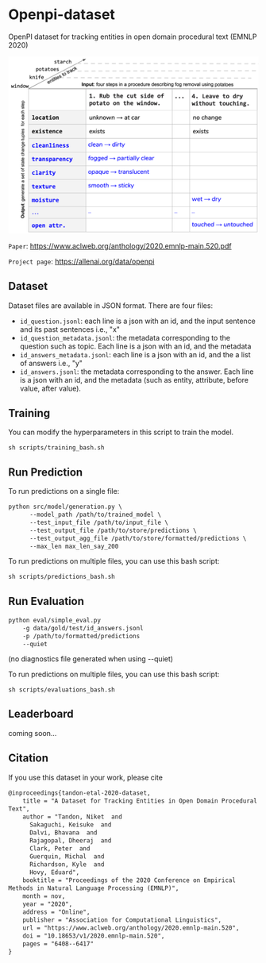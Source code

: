 # Openpi-dataset
OpenPI dataset for tracking entities in open domain procedural text
(EMNLP 2020)

![Openpi Task](data/figs/figure-introduction.png)

`Paper`: 
https://www.aclweb.org/anthology/2020.emnlp-main.520.pdf

`Project page`: https://allenai.org/data/openpi

## Dataset

Dataset files are available in JSON format. There are four files:
  - `id_question.jsonl`: each line is a json with an id, and the input sentence and its past sentences i.e., "x"
  - `id_question_metadata.jsonl`: the metadata corresponding to the question such as topic. Each line is a json with an id, and the metadata
  - `id_answers_metadata.jsonl`: each line is a json with an id, and the a list of answers i.e., "y"
  - `id_answers.jsonl`: the metadata corresponding to the answer. Each line is a json with an id, and the metadata (such as entity, attribute, before value, after value).


## Training 

You can modify the hyperparameters in this script to train the model.
```
sh scripts/training_bash.sh
```

## Run Prediction

To run predictions on a single file:
```
python src/model/generation.py \
      --model_path /path/to/trained_model \
      --test_input_file /path/to/input_file \
      --test_output_file /path/to/store/predictions \
      --test_output_agg_file /path/to/store/formatted/predictions \
      --max_len max_len_say_200
```

To run predictions on multiple files, you can use this bash script:
```
sh scripts/predictions_bash.sh
```

## Run Evaluation

```
python eval/simple_eval.py 
    -g data/gold/test/id_answers.jsonl
    -p /path/to/formatted/predictions 
    --quiet
```
(no diagnostics file generated when using --quiet)

To run predictions on multiple files, you can use this bash script:
```
sh scripts/evaluations_bash.sh
```


## Leaderboard

coming soon...

## Citation

If you use this dataset in your work, please cite
```
@inproceedings{tandon-etal-2020-dataset,
    title = "A Dataset for Tracking Entities in Open Domain Procedural Text",
    author = "Tandon, Niket  and
      Sakaguchi, Keisuke  and
      Dalvi, Bhavana  and
      Rajagopal, Dheeraj  and
      Clark, Peter  and
      Guerquin, Michal  and
      Richardson, Kyle  and
      Hovy, Eduard",
    booktitle = "Proceedings of the 2020 Conference on Empirical Methods in Natural Language Processing (EMNLP)",
    month = nov,
    year = "2020",
    address = "Online",
    publisher = "Association for Computational Linguistics",
    url = "https://www.aclweb.org/anthology/2020.emnlp-main.520",
    doi = "10.18653/v1/2020.emnlp-main.520",
    pages = "6408--6417"
}
```